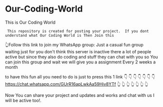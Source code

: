 # Our-Coding-World
This is Our Coding World

     This repository is created for posting your project.  If you dont understand what Our Coding World is Then Join this
     
👆Follow this link to join my WhatsApp group: 
Just a casual fun group waiting just for you don't think this server is inactive there a lot of
people active but since they also do coding and stuff they can chat with you so You can join this
group and wait we will give you a assignment Every 2 weeks a month

to have this fun all you need to do is just to press this 1 link
👇      👇      👇      👇      👇      👇      👇
    https://chat.whatsapp.com/GUrR16apLwkAa59Hiv8YTf
👆      👆      👆      👆      👆      👆      👆

Now You can share your project and updates and works and chat with us I will be active too!.

